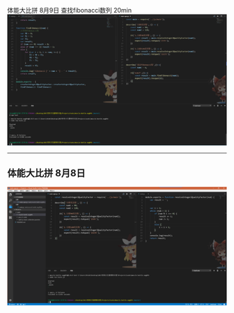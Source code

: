 体能大比拼 8月9日
查找fibonacci数列 20min
![](https://github.com/Dexter0ion/Thoughtwork-2017Summer/blob/master/tasks/muscle-battle-aug8th/fibonacci.PNG?raw=true)

---

体能大比拼 8月8日
---

![](https://github.com/Dexter0ion/Thoughtwork-2017Summer/blob/master/tasks/muscle-battle-aug8th/factor1.PNG?raw=true)